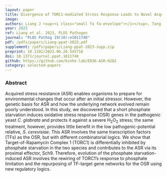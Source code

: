 ```yaml
---
layout: paper
title: Divergence of TORC1-mediated Stress Response Leads to Novel Acquired Stress Resistance in a Pathogenic Yeast
image: 
authors: Liang J <sup><i class="small fa fa-envelope"></i></sup>, Tang H<sup><i class="small fa fa-asterisk"></i></sup>, Snyder LF<sup><i class="small fa fa-asterisk"></i></sup>, Youngstrom CE, He BZ <sup><i class="small fa fa-envelope"></i></sup>.
year: 2023
ref: Liang et al. 2023, PLOS Pathogen
journal: "PLOS Pathog 19(10):e1011748"
pdf: /pdfs/papers/Liang-ppat-2023.pdf
supplement: /pdfs/papers/Liang-ppat-2023-supp.zip
preprint: 10.1101/2023.06.20.545716
doi: 10.1371/journal.ppat.1011748
github: https://github.com/binhe-lab/E036-ASR-H2O2
category: selected-papers
---
```


### Abstract ###
Acquired stress resistance (ASR) enables organisms to prepare for environmental changes that occur after an initial stressor. However, the genetic basis for ASR and how the underlying network evolved remain poorly understood. In this study, we discovered that a short phosphate starvation induces oxidative stress response (OSR) genes in the pathogenic yeast _C. glabrata_ and protects it against a severe H<sub>2</sub>O<sub>2</sub> stress; the same treatment, however, provides little benefit in the low pathogenic-potential relative, _S. cerevisiae_. This ASR involves the same transcription factors (TFs) as the OSR, but with different combinatorial logics. We show that Target-of-Rapamycin Complex 1 (TORC1) is differentially inhibited by phosphate starvation in the two species and contributes to the ASR via its proximal effector, Sch9. Therefore, evolution of the phosphate starvation-induced ASR involves the rewiring of TORC1’s response to phosphate limitation and the repurposing of TF-target gene networks for the OSR using new regulatory logics.
